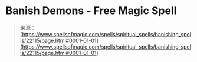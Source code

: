 <!--yml
category: 未分类
date: 2024-06-12 19:06:09
-->

# Banish Demons - Free Magic Spell

> 来源：[https://www.spellsofmagic.com/spells/spiritual_spells/banishing_spells/22115/page.html#0001-01-01](https://www.spellsofmagic.com/spells/spiritual_spells/banishing_spells/22115/page.html#0001-01-01)
